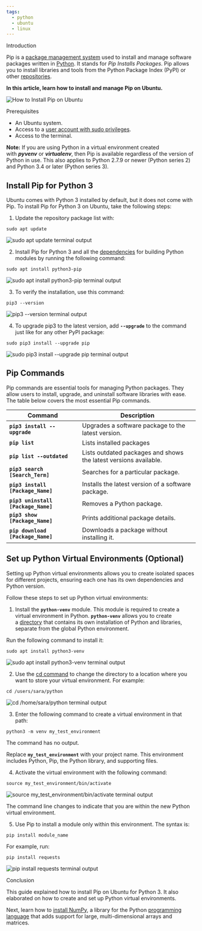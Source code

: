 ```yaml
---
tags:
  - python
  - ubuntu
  - linux
---
```


Introduction

Pip is a [package management system](https://phoenixnap.com/glossary/what-is-a-package-manager) used to install and manage software packages written in [Python](https://phoenixnap.com/glossary/what-is-python). It stands for _Pip Installs Packages_. Pip allows you to install libraries and tools from the Python Package Index (PyPI) or other [repositories](https://phoenixnap.com/glossary/what-is-a-repository).

**In this article, learn how to install and manage Pip on Ubuntu.**

![How to Install Pip on Ubuntu](https://phoenixnap.com/kb/wp-content/uploads/2024/08/how-to-install-pip-on-ubuntu.png)

Prerequisites

- An Ubuntu system.
- Access to a [user account with sudo privileges](https://phoenixnap.com/kb/how-to-create-sudo-user-on-ubuntu).
- Access to the terminal.

**Note:** If you are using Python in a virtual environment created with **_pyvenv_** or **_virtualenv_**, then Pip is available regardless of the version of Python in use. This also applies to Python 2.7.9 or newer (Python series 2) and Python 3.4 or later (Python series 3).

## Install Pip for Python 3

Ubuntu comes with Python 3 installed by default, but it does not come with Pip. To install Pip for Python 3 on Ubuntu, take the following steps:

1. Update the repository package list with:

```
sudo apt update
```

![sudo apt update terminal output](https://phoenixnap.com/kb/wp-content/uploads/2024/08/sudo-apt-update-terminal-output.png)

2. Install Pip for Python 3 and all the [dependencies](https://phoenixnap.com/blog/software-dependencies) for building Python modules by running the following command:

```
sudo apt install python3-pip
```

![sudo apt install python3-pip terminal output](https://phoenixnap.com/kb/wp-content/uploads/2024/08/sudo-spt-install-puthon3-pip-terminal-output.png)

3. To verify the installation, use this command:

```
pip3 --version
```

![pip3 --version terminal output](https://phoenixnap.com/kb/wp-content/uploads/2024/08/pip3-version-terminal-output.png)

4. To upgrade pip3 to the latest version, add **`--upgrade`** to the command just like for any other PyPI package:

```
sudo pip3 install --upgrade pip
```

![sudo pip3 install --upgrade pip terminal output](https://phoenixnap.com/kb/wp-content/uploads/2024/08/sudo-pip3-install-upgrade-pip-terminal-output.png)

## Pip Commands

Pip commands are essential tools for managing Python packages. They allow users to install, upgrade, and uninstall software libraries with ease. The table below covers the most essential Pip commands.

|Command|Description|
|---|---|
|**`pip3 install --upgrade`**|Upgrades a software package to the latest version.|
|**`pip list`**|Lists installed packages|
|**`pip list --outdated`**|Lists outdated packages and shows the latest versions available.|
|**`pip3 search [Search_Term]`**|Searches for a particular package.|
|**`pip3 install [Package_Name]`**|Installs the latest version of a software package.|
|**`pip3 uninstall [Package_Name]`**|Removes a Python package.|
|**`pip3 show [Package_Name]`**|Prints additional package details.|
|**`pip download [Package_Name]`**|Downloads a package without installing it.|

## Set up Python Virtual Environments (Optional)

Setting up Python virtual environments allows you to create isolated spaces for different projects, ensuring each one has its own dependencies and Python version.

Follow these steps to set up Python virtual environments:

1. Install the **`python-venv`** module. This module is required to create a virtual environment in Python. **`python-venv`** allows you to create a [directory](https://phoenixnap.com/glossary/what-is-a-directory) that contains its own installation of Python and libraries, separate from the global Python environment.

Run the following command to install it:

```
sudo apt install python3-venv
```

![sudo apt install python3-venv terminal output](https://phoenixnap.com/kb/wp-content/uploads/2024/08/sudo-apt-nstall-python3-venv-terminal-output.png)

2. Use the [cd command](https://phoenixnap.com/kb/linux-cd-command) to change the directory to a location where you want to store your virtual environment. For example:

```
cd /users/sara/python
```

![cd /home/sara/python terminal output](https://phoenixnap.com/kb/wp-content/uploads/2024/08/cd-home-sara-python-terminal-output.png)

3. Enter the following command to create a virtual environment in that path:

```
python3 -m venv my_test_environment
```

The command has no output.

Replace **`my_test­_environment`** with your project name. This environment includes Python, Pip, the Python library, and supporting files.

4. Activate the virtual environment with the following command:

```
source my_test_environment/bin/activate
```

![source my_test_environment/bin/activate terminal output](https://phoenixnap.com/kb/wp-content/uploads/2024/08/source-my-test-environment-bin-activate-terminal-output.png)

The command line changes to indicate that you are within the new Python virtual environment.

5. Use Pip to install a module only within this environment. The syntax is:

```
pip install module_name
```

For example, run:

```
pip install requests
```

![pip install requests terminal output](https://phoenixnap.com/kb/wp-content/uploads/2024/08/pip-install-requests-terminal-output.png)

Conclusion

This guide explained how to install Pip on Ubuntu for Python 3. It also elaborated on how to create and set up Python virtual environments.

Next, learn how to [install NumPy](https://phoenixnap.com/kb/install-numpy), a library for the Python [programming language](https://phoenixnap.com/glossary/what-is-a-programming-language) that adds support for large, multi-dimensional arrays and matrices.